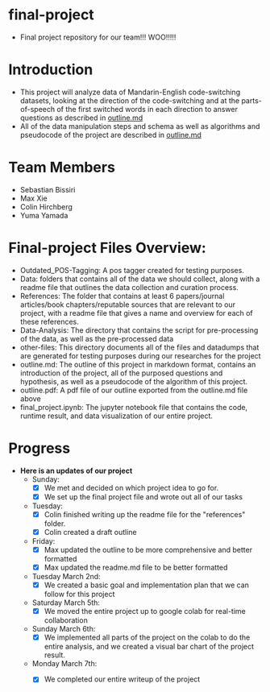 # final-project
- Final project repository for our team!!! WOO!!!!!

# Introduction
- This project will analyze data of Mandarin-English code-switching datasets, looking at the direction of the code-switching and at the parts-of-speech of the first switched words in each direction to answer questions as described in [outline.md](outline.md)
- All of the data manipulation steps and schema as well as algorithms and pseudocode of the project are described in [outline.md](outline.md)

# Team Members
- Sebastian Bissiri
- Max Xie
- Colin Hirchberg
- Yuma Yamada

# Final-project Files Overview:
- Outdated\_POS-Tagging: A pos tagger created for testing purposes.
- Data: folders that contains all of the data we should collect, along with a readme file that outlines the data collection and curation process.
- References: The folder that contains at least 6 papers/journal articles/book chapters/reputable sources that are relevant to our project, with a readme file that gives a name and overview for each of these references.
- Data-Analysis: The directory that contains the script for pre-processing of the data, as well as the pre-processed data
- other-files: This directory documents all of the files and datadumps that are generated for testing purposes during our researches for the project
- outline.md: The outline of this project in markdown format, contains an introduction of the project, all of the purposed questions and hypothesis, as well as a pseudocode of the algorithm of this project.
- outline.pdf: A pdf file of our outline exported from the outline.md file above
- final\_project.ipynb: The jupyter notebook file that contains the code, runtime result, and data visualization of our entire project.

# Progress
- __Here is an updates of our project__
  - Sunday:
    - [x] We met and decided on which project idea to go for.
    - [x] We set up the final project file and wrote out all of our tasks
  - Tuesday:
    - [x] Colin finished writing up the readme file for the "references" folder.
    - [x] Colin created a draft outline
  - Friday:
    - [x] Max updated the outline to be more comprehensive and better formatted
    - [x] Max updated the readme.md file to be better formatted
  - Tuesday March 2nd:
    - [x] We created a basic goal and implementation plan that we can follow for this project
  - Saturday March 5th:
    - [x] We moved the entire project up to google colab for real-time collaboration
  - Sunday March 6th:
    - [x] We implemented all parts of the project on the colab to do the entire analysis, and we created a visual bar chart of the project result.
  - Monday March 7th:
    - [x] We completed our entire writeup of the project


